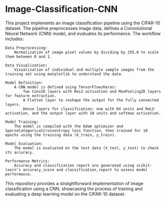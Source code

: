 # Image-Classification-CNN
This project implements an image classification pipeline using the CIFAR-10 dataset. The pipeline preprocesses image data, defines a Convolutional Neural Network (CNN) model, and evaluates its performance. The workflow includes:

    Data Preprocessing:
        Normalization of image pixel values by dividing by 255.0 to scale them between 0 and 1.

    Data Visualization:
        Visualization of individual and multiple sample images from the training set using matplotlib to understand the data.

    Model Definition:
        A CNN model is defined using TensorFlow/Keras:
            Two Conv2D layers with ReLU activation and MaxPooling2D layers for feature extraction.
            A Flatten layer to reshape the output for the fully connected layers.
            Dense layers for classification: one with 64 units and ReLU activation, and the output layer with 10 units and softmax activation.

    Model Training:
        The model is compiled with the Adam optimizer and SparseCategoricalCrossentropy loss function, then trained for 10 epochs using the training data (X_train, y_train).

    Model Evaluation:
        The model is evaluated on the test data (X_test, y_test) to check its accuracy.

    Performance Metrics:
        Accuracy and classification report are generated using scikit-learn’s accuracy_score and classification_report to assess model performance.

This repository provides a straightforward implementation of image classification using a CNN, showcasing the process of training and evaluating a deep learning model on the CIFAR-10 dataset.
